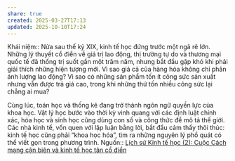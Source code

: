 ```yaml
---
share: true
created: 2025-03-27T17:13
updated: 2025-10-10T17:24
---
```

Khái niệm:: 
Nửa sau thế kỷ XIX, kinh tế học đứng trước một ngã rẽ lớn. Những lý thuyết cổ điển về giá trị lao động, thị trường tự do và thương mại quốc tế đã thống trị suốt gần một trăm năm, nhưng bắt đầu gặp khó khi phải giải thích những hiện tượng mới. Vì sao giá cả của hàng hóa không chỉ phản ánh lượng lao động? Vì sao có những sản phẩm tốn ít công sức sản xuất nhưng vẫn được trả giá cao, trong khi những thứ tốn nhiều công sức lại chẳng ai mua?

Cùng lúc, toán học và thống kê đang trở thành ngôn ngữ quyền lực của khoa học. Vật lý học bước vào thời kỳ vinh quang với các định luật chính xác, hóa học và sinh học cũng dùng con số và công thức để mô tả thế giới. Các nhà kinh tế, vốn quen với lập luận bằng lời, bắt đầu cảm thấy thôi thúc: kinh tế học cũng phải “khoa học hóa”, tìm ra những nguyên lý phổ quát có thể viết gọn trong phương trình.
Nguồn:: [Lịch sử Kinh tế học (2): Cuộc Cách mạng cận biên và kinh tế học tân cổ điển](https://vhlinh.substack.com/p/lich-su-kinh-te-hoc-2-cuoc-cach-mang)